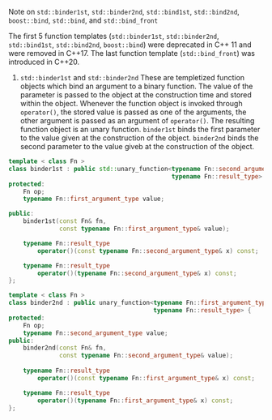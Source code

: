 Note on ```std::binder1st```, ```std::binder2nd```, ```std::bind1st```, ```std::bind2nd```, 
```boost::bind```, ```std::bind```, and ```std::bind_front```

The first 5 function templates (```std::binder1st```, ```std::binder2nd```, ```std::bind1st```,
```std::bind2nd```, ```boost::bind```) were deprecated in C++ 11 and were removed in C++17.
The last function template (```std::bind_front```) was introduced in C++20.

1. ```std::binder1st``` and ```std::binder2nd```
These are templetized function objects which bind an argument to a binary function.
The value of the parameter is passed to the object at the construction time and
stored within the object. Whenever the function object is invoked through `operator()`, the 
stored value is passed as one of the arguments, the other argument is passed as an argument
of ```operator()```. The resulting function object is an unary function.
  ```binder1st``` binds the first parameter to the value given at the construction of the
object. ```binder2nd``` binds the second parameter to the value giveb at the construction
of the object. 
 
```cpp
template < class Fn >
class binder1st : public std::unary_function<typename Fn::second_argument_type,
                                             typename Fn::result_type> {
protected:
    Fn op;
    typename Fn::first_argument_type value;

public:
    binder1st(const Fn& fn,
              const typename Fn::first_argument_type& value);

    typename Fn::result_type
        operator()(const typename Fn::second_argument_type& x) const;

    typename Fn::result_type
        operator()(typename Fn::second_argument_type& x) const;   
};

template < class Fn >
class binder2nd : public unary_function<typename Fn::first_argument_type,
                                        typename Fn::result_type> {
protected:
    Fn op;
    typename Fn::second_argument_type value;
public:
    binder2nd(const Fn& fn, 
              const typename Fn::second_argument_type& value);
    
    typename Fn::result_type
        operator()(const typename Fn::first_argument_type& x) const;

    typename Fn::result_type
        operator()(typename Fn::first_argument_type& x) const;
};
```



